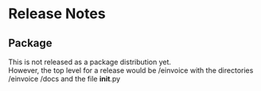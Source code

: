# Release Notes

## Package
This is not released as a package distribution yet.  
However, the top level for a release would be /einvoice with the directories /einvoice /docs and the file __init__.py